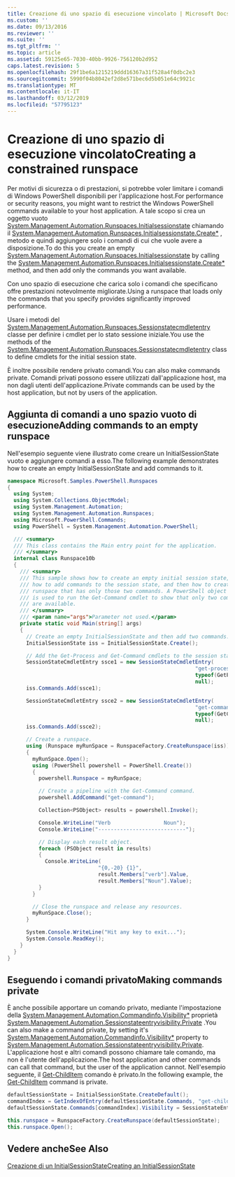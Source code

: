 ```yaml
---
title: Creazione di uno spazio di esecuzione vincolato | Microsoft Docs
ms.custom: ''
ms.date: 09/13/2016
ms.reviewer: ''
ms.suite: ''
ms.tgt_pltfrm: ''
ms.topic: article
ms.assetid: 59125e65-7030-40bb-9926-756120b2d952
caps.latest.revision: 5
ms.openlocfilehash: 29f1be6a1215219ddd16367a31f528a4f0dbc2e3
ms.sourcegitcommit: 5990f04b8042ef2d8e571bec6d5b051e64c9921c
ms.translationtype: MT
ms.contentlocale: it-IT
ms.lasthandoff: 03/12/2019
ms.locfileid: "57795123"
---
```

# <a name="creating-a-constrained-runspace"></a><span data-ttu-id="227eb-102">Creazione di uno spazio di esecuzione vincolato</span><span class="sxs-lookup"><span data-stu-id="227eb-102">Creating a constrained runspace</span></span>

<span data-ttu-id="227eb-103">Per motivi di sicurezza o di prestazioni, si potrebbe voler limitare i comandi di Windows PowerShell disponibili per l'applicazione host.</span><span class="sxs-lookup"><span data-stu-id="227eb-103">For performance or security reasons, you might want to restrict the Windows PowerShell commands available to your host application.</span></span> <span data-ttu-id="227eb-104">A tale scopo si crea un oggetto vuoto [System.Management.Automation.Runspaces.Initialsessionstate](/dotnet/api/System.Management.Automation.Runspaces.InitialSessionState) chiamando il [System.Management.Automation.Runspaces.Initialsessionstate.Create\*](/dotnet/api/System.Management.Automation.Runspaces.InitialSessionState.Create) , metodo e quindi aggiungere solo i comandi di cui che vuole avere a disposizione.</span><span class="sxs-lookup"><span data-stu-id="227eb-104">To do this you create an empty [System.Management.Automation.Runspaces.Initialsessionstate](/dotnet/api/System.Management.Automation.Runspaces.InitialSessionState) by calling the [System.Management.Automation.Runspaces.Initialsessionstate.Create\*](/dotnet/api/System.Management.Automation.Runspaces.InitialSessionState.Create) method, and then add only the commands you want available.</span></span>

 <span data-ttu-id="227eb-105">Con uno spazio di esecuzione che carica solo i comandi che specificano offre prestazioni notevolmente migliorate.</span><span class="sxs-lookup"><span data-stu-id="227eb-105">Using a runspace that loads only the commands that you specify provides significantly improved performance.</span></span>

 <span data-ttu-id="227eb-106">Usare i metodi del [System.Management.Automation.Runspaces.Sessionstatecmdletentry](/dotnet/api/System.Management.Automation.Runspaces.SessionStateCmdletEntry) classe per definire i cmdlet per lo stato sessione iniziale.</span><span class="sxs-lookup"><span data-stu-id="227eb-106">You use the methods of the [System.Management.Automation.Runspaces.Sessionstatecmdletentry](/dotnet/api/System.Management.Automation.Runspaces.SessionStateCmdletEntry) class to define cmdlets for the initial session state.</span></span>

 <span data-ttu-id="227eb-107">È inoltre possibile rendere privato comandi.</span><span class="sxs-lookup"><span data-stu-id="227eb-107">You can also make commands private.</span></span> <span data-ttu-id="227eb-108">Comandi privati possono essere utilizzati dall'applicazione host, ma non dagli utenti dell'applicazione.</span><span class="sxs-lookup"><span data-stu-id="227eb-108">Private commands can be used by the host application, but not by users of the application.</span></span>

## <a name="adding-commands-to-an-empty-runspace"></a><span data-ttu-id="227eb-109">Aggiunta di comandi a uno spazio vuoto di esecuzione</span><span class="sxs-lookup"><span data-stu-id="227eb-109">Adding commands to an empty runspace</span></span>

 <span data-ttu-id="227eb-110">Nell'esempio seguente viene illustrato come creare un InitialSessionState vuoto e aggiungere comandi a esso.</span><span class="sxs-lookup"><span data-stu-id="227eb-110">The following example demonstrates how to create an empty InitialSessionState and add commands to it.</span></span>

```csharp
namespace Microsoft.Samples.PowerShell.Runspaces
{
  using System;
  using System.Collections.ObjectModel;
  using System.Management.Automation;
  using System.Management.Automation.Runspaces;
  using Microsoft.PowerShell.Commands;
  using PowerShell = System.Management.Automation.PowerShell;

  /// <summary>
  /// This class contains the Main entry point for the application.
  /// </summary>
  internal class Runspace10b
  {
    /// <summary>
    /// This sample shows how to create an empty initial session state,
    /// how to add commands to the session state, and then how to create a
    /// runspace that has only those two commands. A PowerShell object
    /// is used to run the Get-Command cmdlet to show that only two commands
    /// are available.
    /// </summary>
    /// <param name="args">Parameter not used.</param>
    private static void Main(string[] args)
    {
      // Create an empty InitialSessionState and then add two commands.
      InitialSessionState iss = InitialSessionState.Create();

      // Add the Get-Process and Get-Command cmdlets to the session state.
      SessionStateCmdletEntry ssce1 = new SessionStateCmdletEntry(
                                                            "get-process",
                                                            typeof(GetProcessCommand),
                                                            null);
      iss.Commands.Add(ssce1);

      SessionStateCmdletEntry ssce2 = new SessionStateCmdletEntry(
                                                            "get-command",
                                                            typeof(GetCommandCommand),
                                                            null);
      iss.Commands.Add(ssce2);

      // Create a runspace.
      using (Runspace myRunSpace = RunspaceFactory.CreateRunspace(iss))
      {
        myRunSpace.Open();
        using (PowerShell powershell = PowerShell.Create())
        {
          powershell.Runspace = myRunSpace;

          // Create a pipeline with the Get-Command command.
          powershell.AddCommand("get-command");

          Collection<PSObject> results = powershell.Invoke();

          Console.WriteLine("Verb                 Noun");
          Console.WriteLine("----------------------------");

          // Display each result object.
          foreach (PSObject result in results)
          {
            Console.WriteLine(
                             "{0,-20} {1}",
                             result.Members["verb"].Value,
                             result.Members["Noun"].Value);
          }
        }

        // Close the runspace and release any resources.
        myRunSpace.Close();
      }

      System.Console.WriteLine("Hit any key to exit...");
      System.Console.ReadKey();
    }
  }
}
```

## <a name="making-commands-private"></a><span data-ttu-id="227eb-111">Eseguendo i comandi privato</span><span class="sxs-lookup"><span data-stu-id="227eb-111">Making commands private</span></span>

 <span data-ttu-id="227eb-112">È anche possibile apportare un comando privato, mediante l'impostazione della [System.Management.Automation.Commandinfo.Visibility\*](/dotnet/api/System.Management.Automation.CommandInfo.Visibility) proprietà [System.Management.Automation.Sessionstateentryvisibility.Private](/dotnet/api/System.Management.Automation.SessionStateEntryVisibility.Private) .</span><span class="sxs-lookup"><span data-stu-id="227eb-112">You can also make a command private, by setting it's [System.Management.Automation.Commandinfo.Visibility\*](/dotnet/api/System.Management.Automation.CommandInfo.Visibility) property to [System.Management.Automation.Sessionstateentryvisibility.Private](/dotnet/api/System.Management.Automation.SessionStateEntryVisibility.Private).</span></span> <span data-ttu-id="227eb-113">L'applicazione host e altri comandi possono chiamare tale comando, ma non è l'utente dell'applicazione.</span><span class="sxs-lookup"><span data-stu-id="227eb-113">The host application and other commands can call that command, but the user of the application cannot.</span></span> <span data-ttu-id="227eb-114">Nell'esempio seguente, il [Get-ChildItem](/powershell/module/Microsoft.PowerShell.Management/Get-ChildItem) comando è privato.</span><span class="sxs-lookup"><span data-stu-id="227eb-114">In the following example, the [Get-ChildItem](/powershell/module/Microsoft.PowerShell.Management/Get-ChildItem) command is private.</span></span>

```csharp
defaultSessionState = InitialSessionState.CreateDefault();
commandIndex = GetIndexOfEntry(defaultSessionState.Commands, "get-childitem");
defaultSessionState.Commands[commandIndex].Visibility = SessionStateEntryVisibility.Private;

this.runspace = RunspaceFactory.CreateRunspace(defaultSessionState);
this.runspace.Open();
```

## <a name="see-also"></a><span data-ttu-id="227eb-115">Vedere anche</span><span class="sxs-lookup"><span data-stu-id="227eb-115">See Also</span></span>

 [<span data-ttu-id="227eb-116">Creazione di un InitialSessionState</span><span class="sxs-lookup"><span data-stu-id="227eb-116">Creating an InitialSessionState</span></span>](./creating-an-initialsessionstate.md)
